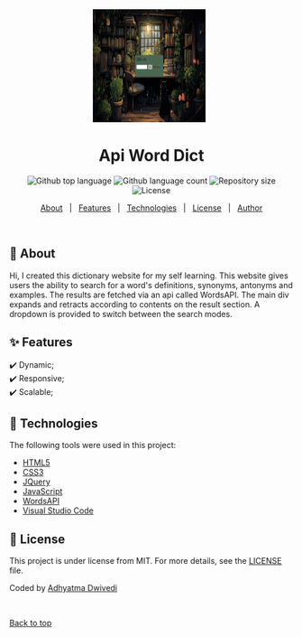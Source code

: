<div align="center" id="top"> 
  <img src="Images/Screenshot.png" alt="Api Word Dict" width="200px" height="200px" />
  &#xa0;
</div>

<h1 align="center">Api Word Dict</h1>

<p align="center">
  <img alt="Github top language" src="https://img.shields.io/github/languages/top/r00kieAd/api-word-dict?color=56BEB8">

  <img alt="Github language count" src="https://img.shields.io/github/languages/count/r00kieAd/api-word-dict?color=56BEB8">

  <img alt="Repository size" src="https://img.shields.io/github/repo-size/r00kieAd/api-word-dict?color=56BEB8">

  <img alt="License" src="https://img.shields.io/github/license/r00kieAd/api-word-dict?color=56BEB8">
</p>

<p align="center">
  <a href="#dart-about">About</a> &#xa0; | &#xa0; 
  <a href="#sparkles-features">Features</a> &#xa0; | &#xa0;
  <a href="#rocket-technologies">Technologies</a> &#xa0; | &#xa0;
  <a href="#memo-license">License</a> &#xa0; | &#xa0;
  <a href="https://github.com/r00kieAd" target="_blank">Author</a>
</p>

<br>

## :dart: About ##

Hi, I created this dictionary website for my self learning. This website gives users the ability to search for a word's definitions, synonyms, antonyms and examples. The results are fetched via an api called WordsAPI. The main div expands and retracts according to contents on the result section. A dropdown is provided to switch between the search modes. 

## :sparkles: Features ##

:heavy_check_mark: Dynamic;\
:heavy_check_mark: Responsive;\
:heavy_check_mark: Scalable;

## :rocket: Technologies ##

The following tools were used in this project:

- [HTML5](https://www.w3schools.com/html/default.asp)
- [CSS3](https://www.w3schools.com/css/default.asp)
- [JQuery](https://www.w3schools.com/jquery/default.asp)
- [JavaScript](https://www.w3schools.com/js/default.asp)
- [WordsAPI](https://rapidapi.com/dpventures/api/wordsapi/)
- [Visual Studio Code](https://code.visualstudio.com/)


## :memo: License ##

This project is under license from MIT. For more details, see the [LICENSE](LICENSE) file.


Coded by <a href="https://github.com/r00kieAd" target="_blank">Adhyatma Dwivedi</a>

&#xa0;

<a href="#top">Back to top</a>

